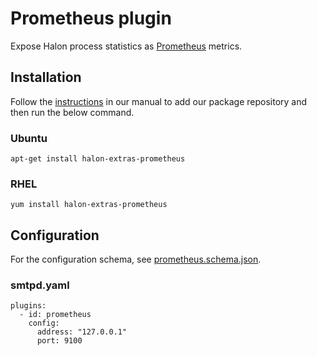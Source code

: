 # Prometheus plugin

Expose Halon process statistics as [Prometheus](https://prometheus.io) metrics.

## Installation

Follow the [instructions](https://docs.halon.io/manual/install.html#installation) in our manual to add our package repository and then run the below command.

### Ubuntu

```
apt-get install halon-extras-prometheus
```

### RHEL

```
yum install halon-extras-prometheus
```

## Configuration

For the configuration schema, see [prometheus.schema.json](prometheus.schema.json).

### smtpd.yaml

```
plugins:
  - id: prometheus
    config:
      address: "127.0.0.1"
      port: 9100
```

